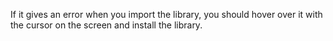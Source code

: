 If it gives an error when you import the library, you should hover over it with the cursor on the screen and install the library.
